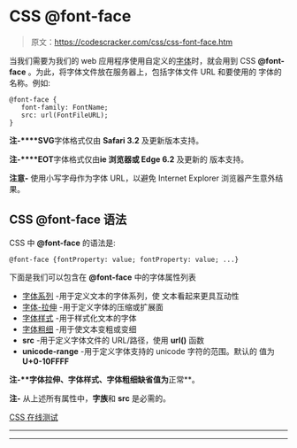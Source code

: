 # CSS @font-face

> 原文：<https://codescracker.com/css/css-font-face.htm>

当我们需要为我们的 web 应用程序使用自定义的[字体](/css/css-fonts.htm)时，就会用到 CSS **@font-face** 。为此，将字体文件放在服务器上，包括字体文件 URL 和要使用的 字体的名称。例如:

```
@font-face {
   font-family: FontName;
   src: url(FontFileURL);
}
```

**注-****SVG**字体格式仅由 **Safari 3.2** 及更新版本支持。

**注-****EOT**字体格式仅由**ie 浏览器或 Edge 6.2** 及更新的 版本支持。

**注意-** 使用小写字母作为字体 URL，以避免 Internet Explorer 浏览器产生意外结果。

## CSS @font-face 语法

CSS 中 **@font-face** 的语法是:

```
@font-face {fontProperty: value; fontProperty: value; ...}
```

下面是我们可以包含在 **@font-face** 中的字体属性列表

*   [字体系列](/css/css-font-family.htm) -用于定义文本的字体系列，使 文本看起来更具互动性
*   [字体-拉伸](/css/css-font-stretch.htm) -用于定义字体的压缩或扩展面
*   [字体样式](/css/css-font-style.htm) -用于样式化文本的字体
*   [字体粗细](/css/css-font-weight.htm) -用于使文本变粗或变细
*   **src** -用于定义字体文件的 URL/路径，使用 **url()** 函数
*   **unicode-range** -用于定义字体支持的 unicode 字符的范围。默认的 值为 **U+0-10FFFF**

**注-****字体拉伸**、**字体样式**、**字体粗细**缺省值为**正常**。

**注-** 从上述所有属性中，**字族**和 **src** 是必需的。

[CSS 在线测试](/exam/showtest.php?subid=5)

* * *

* * *